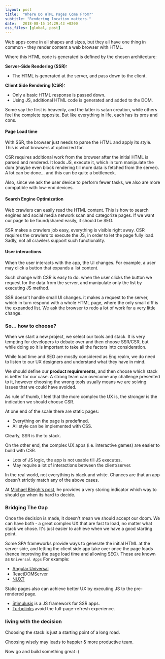 ```yaml
---
layout: post
title:  "Where Do HTML Pages Come From?"
subtitle: "Rendering location matters."
date:   2018-08-15 14:29:43 +0200
css_files: [global, post]
---
```


Web apps come in all shapes and sizes, but they all have one thing in common -
they render content a web browser with HTML.

Where this HTML code is generated is defined by the chosen architecture:

**Server-Side Rendering (SSR):**
- The HTML is generated at the server, and pass down to the client.

**Client Side Rendering (CSR):**
- Only a basic HTML response is passed down.
- Using JS, additional HTML code is generated and added to the DOM.

Some say the first is heavenly, and the latter is satan creation, while others feel
the complete opposite. But like everything in life, each has its pros and
cons.

#### Page Load time

With SSR, the browser just needs to parse the HTML and apply its style. This is
what browsers at optimized for.

CSR requires additional work from the browser after the initial HTML is parsed
and rendered. It loads JS, execute it, which in turn manipulate the dom (maybe
even block rendering till more data is fetched from the server). A
lot can be done... and this can be quite a bottleneck.

Also, since we ask the user device to perform fewer tasks, we also are more
compatible with low-end devices.

#### Search Engine Optimization
Web crawlers can easily read the HTML content. This is how to search engines and social
media network scan and categorize pages. If we want our page to be
found/shared easily, it should be SEO.

SSR makes a crawlers job easy, everything is visible right away.
CSR requires the crawlers to execute the JS, in order to let the page fully
load. Sadly, not all crawlers support such functionality.

#### User interactions
When the user interacts with the app, the UI changes. For example, a user may
click a button that expands a list content.

Such change with CSR is easy to do. when the user clicks the button we request
for the data from the server, and manipulate only the list by executing JS
method.

SSR doesn't handle small UI changes. it makes a request to the server, which in turn
respond with a whole HTML page, where the only small diff is the expanded list.
We ask the browser to redo a lot of work for a very little change.

### So... how to choose?

When we start a new project, we select our tools and stack. It is very tempting
for developers to debate over and then choose SSR/CSR, but while doing so it is
important to take all the factors into consideration.

While load time and SEO are mostly considered as Eng realm, we do need to
listen to our UX designers and understand what they have in mind.

We should define our **product requirements**, and then choose which stack is
better for our case. A strong team can overcome any challenge presented to it,
however choosing the wrong tools usually means we are solving issues that
we could have avoided.

As rule of thumb, I feel that the more complex the UX is, the stronger is the
indication we should choose CSR.

At one end of the scale there are static pages:
- Everything on the page is predefined.
- All style can be implemented with CSS.

Clearly, SSR is the to stack.

On the other end, the complex UX apps (i.e. interactive games) are easier to
build with CSR.
- Lots of JS logic, the app is not usable till JS executes.
- May require a lot of interactions between the client/server.

In the real world, not everything is black and white. Chances are that an app doesn't strictly match any of the above cases.

At [Michael Bleigh's post]((https://blog.usejournal.com/when-should-i-server-side-render-c2a383ff2d0f)),
he provides a very storing indicator which way to should go when its hard to
decide.

### Bridging The Gap
Once the decision is made, it doesn't mean we should accept our doom. We can
have both - a great complex UX that are fast to load, no matter what stack we
chose. It's just easier to achieve when we have a good starting point.

Some SPA frameworks provide ways to generate the initial HTML at the server
side, and letting the client side app take over once the page loads (hence
improving the page load time and allowing SEO). Those are known as
`Universal Apps` For example:

- [Angular Universal](https://angular.io/guide/universal)
- [ReactDOMServer](https://reactjs.org/docs/react-dom-server.html)
- [NUXT](https://nuxtjs.org/)

Static pages also can achieve better UX by executing JS to the pre-rendered
page.

 - [Stimulusjs](https://stimulusjs.org/) is a JS framework for SSR apps.
 - [Turbolinks](https://github.com/turbolinks/turbolinks) avoid the
 full-page-refresh experience.


### living with the decision

Choosing the stack is just a starting point of a long road.

Choosing wisely may leads to happier & more productive team.

Now go and build something great :)
